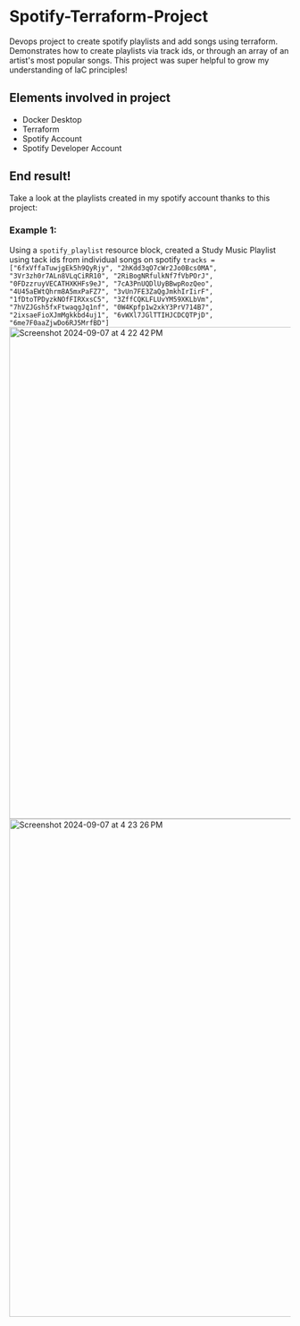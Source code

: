 # Spotify-Terraform-Project
Devops project to create spotify playlists and add songs using terraform. Demonstrates how to create playlists via track ids, or through an array of an artist's most popular songs. This project was super helpful to grow my understanding of IaC principles!

## Elements involved in project
* Docker Desktop
* Terraform
* Spotify Account
* Spotify Developer Account

## End result!
Take a look at the playlists created in my spotify account thanks to this project:

### Example 1: 
Using a `spotify_playlist` resource block, created a Study Music Playlist using tack ids from individual songs on spotify ```tracks = ["6fxVffaTuwjgEk5h9QyRjy", "2hKdd3qO7cWr2Jo0Bcs0MA", "3Vr3zh0r7ALn8VLqCiRR10",
              "2RiBogNRfulkNf7fVbPOrJ", "0FDzzruyVECATHXKHFs9eJ", "7cA3PnUQDlUyBBwpRozQeo",
              "4U45aEWtQhrm8A5mxPaFZ7", "3vUn7FE3ZaQgJmkhIrIirF", "1fDtoTPDyzkNOfFIRXxsC5",
              "3ZffCQKLFLUvYM59XKLbVm", "7hVZJGsh5fxFtwaqgJq1nf", "0W4Kpfp1w2xkY3PrV714B7",
              "2ixsaeFioXJmMgkkbd4uj1", "6vWXl7JGlTTIHJCDCQTPjD", "6me7F0aaZjwDo6RJ5MrfBD"]```
<img width="879" alt="Screenshot 2024-09-07 at 4 22 42 PM" src="https://github.com/user-attachments/assets/a5912e15-3848-402f-bbbc-a55aade982e5">
<img width="890" alt="Screenshot 2024-09-07 at 4 23 26 PM" src="https://github.com/user-attachments/assets/9a3c3153-32cb-4daa-b980-de9b5f222e97">
